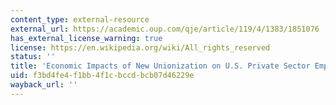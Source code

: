 ```yaml
---
content_type: external-resource
external_url: https://academic.oup.com/qje/article/119/4/1383/1851076
has_external_license_warning: true
license: https://en.wikipedia.org/wiki/All_rights_reserved
status: ''
title: 'Economic Impacts of New Unionization on U.S. Private Sector Employers: 1984-2001.'
uid: f3bd4fe4-f1bb-4f1c-bccd-bcb07d46229e
wayback_url: ''
---
```

